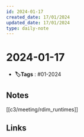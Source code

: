 ```yaml
---
id: 2024-01-17
created_date: 17/01/2024
updated_date: 17/01/2024
type: daily-note
---
```


# 2024-01-17
- **🏷️Tags** : #01-2024  

## Notes

[[c3/meeting/rdim_runtimes]] 

## Links
